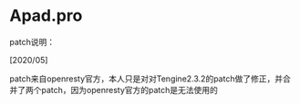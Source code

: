 # Apad.pro

patch说明：

[2020/05]

patch来自openresty官方，本人只是对对Tengine2.3.2的patch做了修正，并合并了两个patch，因为openresty官方的patch是无法使用的
